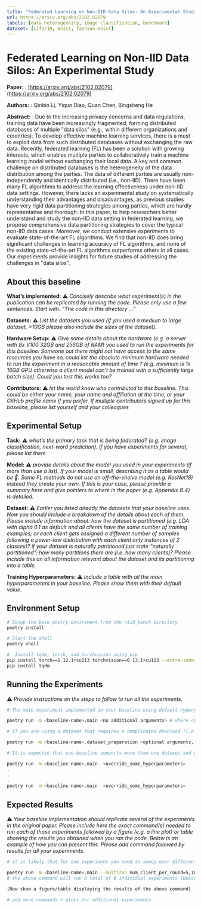 ```yaml
---
title: "Federated Learning on Non-IID Data Silos: An Experimental Study"
url: https://arxiv.org/abs/2102.02079
labels: [data heterogeneity, image classification, benchmark]
dataset: [cifar10, mnist, fashion-mnist]
---
```


# Federated Learning on Non-IID Data Silos: An Experimental Study

****Paper:**** : [https://arxiv.org/abs/2102.02079](https://arxiv.org/abs/2102.02079)

****Authors:**** : Qinbin Li, Yiqun Diao, Quan Chen, Bingsheng He

****Abstract:**** : Due to the increasing privacy concerns and data regulations, training data have been increasingly fragmented, forming distributed databases of multiple "data silos" (e.g., within different organizations and countries). To develop effective machine learning services, there is a must to exploit data from such distributed databases without exchanging the raw data. Recently, federated learning (FL) has been a solution with growing interests, which enables multiple parties to collaboratively train a machine learning model without exchanging their local data. A key and common challenge on distributed databases is the heterogeneity of the data distribution among the parties. The data of different parties are usually non-independently and identically distributed (i.e., non-IID). There have been many FL algorithms to address the learning effectiveness under non-IID data settings. However, there lacks an experimental study on systematically understanding their advantages and disadvantages, as previous studies have very rigid data partitioning strategies among parties, which are hardly representative and thorough. In this paper, to help researchers better understand and study the non-IID data setting in federated learning, we propose comprehensive data partitioning strategies to cover the typical non-IID data cases. Moreover, we conduct extensive experiments to evaluate state-of-the-art FL algorithms. We find that non-IID does bring significant challenges in learning accuracy of FL algorithms, and none of the existing state-of-the-art FL algorithms outperforms others in all cases. Our experiments provide insights for future studies of addressing the challenges in "data silos".


## About this baseline

****What’s implemented:**** :warning: *_Concisely describe what experiment(s) in the publication can be replicated by running the code. Please only use a few sentences. Start with: “The code in this directory …”_*

****Datasets:**** :warning: *_List the datasets you used (if you used a medium to large dataset, >10GB please also include the sizes of the dataset)._*

****Hardware Setup:**** :warning: *_Give some details about the hardware (e.g. a server with 8x V100 32GB and 256GB of RAM) you used to run the experiments for this baseline. Someone out there might not have access to the same resources you have so, could list the absolute minimum hardware needed to run the experiment in a reasonable amount of time ? (e.g. minimum is 1x 16GB GPU otherwise a client model can’t be trained with a sufficiently large batch size). Could you test this works too?_*

****Contributors:**** :warning: *_let the world know who contributed to this baseline. This could be either your name, your name and affiliation at the time, or your GitHub profile name if you prefer. If multiple contributors signed up for this baseline, please list yourself and your colleagues_*


## Experimental Setup

****Task:**** :warning: *_what’s the primary task that is being federated? (e.g. image classification, next-word prediction). If you have experiments for several, please list them_*

****Model:**** :warning: *_provide details about the model you used in your experiments (if more than use a list). If your model is small, describing it as a table would be :100:. Some FL methods do not use an off-the-shelve model (e.g. ResNet18) instead they create your own. If this is your case, please provide a summary here and give pointers to where in the paper (e.g. Appendix B.4) is detailed._*

****Dataset:**** :warning: *_Earlier you listed already the datasets that your baseline uses. Now you should include a breakdown of the details about each of them. Please include information about: how the dataset is partitioned (e.g. LDA with alpha 0.1 as default and all clients have the same number of training examples; or each client gets assigned a different number of samples following a power-law distribution with each client only instances of 2 classes)? if  your dataset is naturally partitioned just state “naturally partitioned”; how many partitions there are (i.e. how many clients)? Please include this an all information relevant about the dataset and its partitioning into a table._*

****Training Hyperparameters:**** :warning: *_Include a table with all the main hyperparameters in your baseline. Please show them with their default value._*


## Environment Setup

```bash
# Setup the base poetry enviroment from the niid_bench directory
poetry install

# Start the shell
poetry shell

#  Install tqdm, torch, and torchvision using pip
pip install torch==1.12.1+cu113 torchvision==0.13.1+cu113 --extra-index-url https://download.pytorch.org/whl/cu113
pip install tqdm
```


## Running the Experiments

:warning: _Provide instructions on the steps to follow to run all the experiments._
```bash  
# The main experiment implemented in your baseline using default hyperparameters (that should be setup in the Hydra configs) should run (including dataset download and necessary partitioning) by executing the command:

poetry run -m <baseline-name>.main <no additional arguments> # where <baseline-name> is the name of this directory and that of the only sub-directory in this directory (i.e. where all your source code is)

# If you are using a dataset that requires a complicated download (i.e. not using one natively supported by TF/PyTorch) + preprocessing logic, you might want to tell people to run one script first that will do all that. Please ensure the download + preprocessing can be configured to suit (at least!) a different download directory (and use as default the current directory). The expected command to run to do this is:

poetry run -m <baseline-name>.dataset_preparation <optional arguments, but default should always run>

# It is expected that you baseline supports more than one dataset and different FL settings (e.g. different number of clients, dataset partitioning methods, etc). Please provide a list of commands showing how these experiments are run. Include also a short explanation of what each one does. Here it is expected you'll be using the Hydra syntax to override the default config.

poetry run -m <baseline-name>.main  <override_some_hyperparameters>
.
.
.
poetry run -m <baseline-name>.main  <override_some_hyperparameters>
```


## Expected Results

:warning: _Your baseline implementation should replicate several of the experiments in the original paper. Please include here the exact command(s) needed to run each of those experiments followed by a figure (e.g. a line plot) or table showing the results you obtained when you ran the code. Below is an example of how you can present this. Please add command followed by results for all your experiments._

```bash
# it is likely that for one experiment you need to sweep over different hyperparameters. You are encouraged to use Hydra's multirun functionality for this. This is an example of how you could achieve this for some typical FL hyperparameteres

poetry run -m <baseline-name>.main --multirun num_client_per_round=5,10,50 dataset=femnist,cifar10
# the above command will run a total of 6 individual experiments (because 3client_configs x 2datasets = 6 -- you can think of it as a grid).

[Now show a figure/table displaying the results of the above command]

# add more commands + plots for additional experiments.
```
